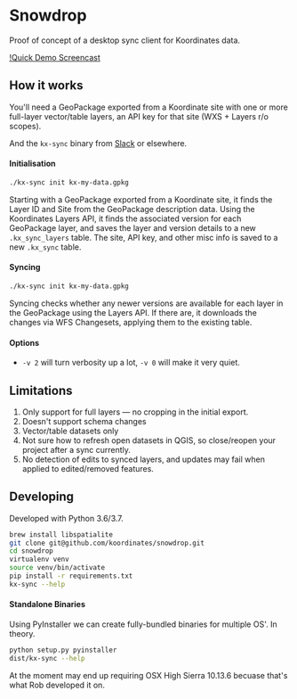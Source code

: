 Snowdrop
========

Proof of concept of a desktop sync client for Koordinates data.

[!Quick Demo Screencast](https://slack-files.com/T051EMLQG-FBTHZGJPN-4b8b33cdcd)

How it works
------------

You'll need a GeoPackage exported from a Koordinate site with one or more full-layer vector/table layers, an API key for that site (WXS + Layers r/o scopes).

And the `kx-sync` binary from [Slack](https://koordinates.slack.com/messages/CBQ9M5CEA) or elsewhere.

#### Initialisation

```sh
./kx-sync init kx-my-data.gpkg
```

Starting with a GeoPackage exported from a Koordinate site, it finds the Layer ID and Site from the GeoPackage description data. Using the Koordinates Layers API, it finds the associated version for each GeoPackage layer, and saves the layer and version details to a new `.kx_sync_layers` table. The site, API key, and other misc info is saved to a new `.kx_sync` table.

#### Syncing

```sh
./kx-sync init kx-my-data.gpkg
```

Syncing checks whether any newer versions are available for each layer in the GeoPackage using the Layers API. If there are, it downloads the changes via WFS Changesets, applying them to the existing table.

#### Options

* `-v 2` will turn verbosity up a lot, `-v 0` will make it very quiet.

Limitations
-----------

1. Only support for full layers — no cropping in the initial export.
2. Doesn't support schema changes
3. Vector/table datasets only
4. Not sure how to refresh open datasets in QGIS, so close/reopen your project after a sync currently.
5. No detection of edits to synced layers, and updates may fail when applied to edited/removed features.

Developing
----------

Developed with Python 3.6/3.7.

```sh
brew install libspatialite
git clone git@github.com/koordinates/snowdrop.git
cd snowdrop
virtualenv venv
source venv/bin/activate
pip install -r requirements.txt
kx-sync --help
```

#### Standalone Binaries

Using PyInstaller we can create fully-bundled binaries for multiple OS'. In theory.

```sh
python setup.py pyinstaller
dist/kx-sync --help
```

At the moment may end up requiring OSX High Sierra 10.13.6 becuase that's what Rob developed it on.
